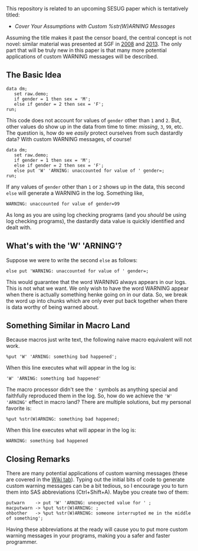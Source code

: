 This repository is related to an upcoming SESUG paper which is tentatively titled: 

- *Cover Your Assumptions with Custom %str(W)ARNING Messages*

Assuming the title makes it past the censor board, the central concept is not novel: similar material was presented at SGF in [2008](http://www2.sas.com/proceedings/forum2008/106-2008.pdf) and [2013](http://support.sas.com/resources/papers/proceedings13/350-2013.pdf). 
The only part that will be truly new in this paper is that many more potential applications of custom WARNING messages will be described. 

## The Basic Idea
```
data dm;
   set raw.demo;
   if gender = 1 then sex = 'M';
   else if gender = 2 then sex = 'F';
run;
```
This code does not account for values of `gender` other than `1` and `2`. But, other values do show up in the data from time to time: *missing*, `3`, `99`, etc. The question is, how do we *easily* protect ourselves from such dastardly data? With custom WARNING messages, of course!
```
data dm;
   set raw.demo;
   if gender = 1 then sex = 'M';
   else if gender = 2 then sex = 'F';
   else put 'W' 'ARNING: unaccounted for value of ' gender=;
run;
```
If any values of `gender` other than `1` or `2` shows up in the data, this second `else` will generate a WARNING in the log. Something like, 
```
WARNING: unaccounted for value of gender=99
```
As long as you are using log checking programs (and you *should* be using log checking programs), the dastardly data value is quickly identified and dealt with. 

## What's with the 'W' 'ARNING'?
Suppose we were to write the second `else` as follows:
```
else put 'WARNING: unaccounted for value of ' gender=;
```
This would guarantee that the word WARNING always appears in our logs. This is not what we want. We only wish to have the word WARNING appear when there is actually something henke going on in our data. So, we break the word up into chunks which are only ever put back together when there is data worthy of being warned about. 

## Something Similar in Macro Land
Because macros just write text, the following naive macro equivalent will not work.
```
%put 'W' 'ARNING: something bad happened';
```
When this line executes what will appear in the log is:
```
'W' 'ARNING: something bad happened'
```
The macro processor didn't see the `'` symbols as anything special and faithfully reproduced them in the log. So, how do we achieve the `'W' 'ARNING'` effect in macro land? There are multiple solutions, but my personal favorite is:
```
%put %str(W)ARNING: something bad happened;
```
When this line executes what will appear in the log is:
```
WARNING: something bad happened
```

## Closing Remarks
There are many potential applications of custom warning messages (these are covered in the [Wiki tab](https://github.com/srosanba/sas-customwarnings/wiki)). Typing out the initial bits of code to generate custom warning messages can be a bit tedious, so I encourage you to turn them into SAS abbreviations (Ctrl+Shift+A). Maybe you create two of them:
```
putwarn    -> put 'W' 'ARNING: unexpected value for ' ;
macputwarn -> %put %str(W)ARNING: ;
ohbother   -> %put %str(W)ARNING: someone interrupted me in the middle of something';
```
Having these abbreviations at the ready will cause you to put more custom warning messages in your programs, making you a safer and faster programmer. 
